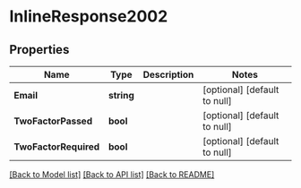 # InlineResponse2002

## Properties
Name | Type | Description | Notes
------------ | ------------- | ------------- | -------------
**Email** | **string** |  | [optional] [default to null]
**TwoFactorPassed** | **bool** |  | [optional] [default to null]
**TwoFactorRequired** | **bool** |  | [optional] [default to null]

[[Back to Model list]](../README.md#documentation-for-models) [[Back to API list]](../README.md#documentation-for-api-endpoints) [[Back to README]](../README.md)

